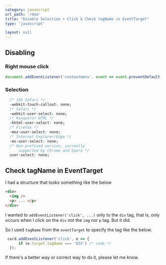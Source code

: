 ```yaml
---
category: javascript
url_path: '/dom'
title: "Disable Selection + Click & Check tagName in EventTarget"
type: 'javascript'

layout: null
---
```


## Disabling
### Right mouse click
```js
document.addEventListener('contextmenu', event => event.preventDefault());
```

### Selection 
```css
  /* iOS Safari */
  -webkit-touch-callout: none;
  /* Safari */
  -webkit-user-select: none;
  /* Konqueror HTML */
  -khtml-user-select: none;
  /* Firefox */
  -moz-user-select: none;
  /* Internet Explorer/Edge */
  -ms-user-select: none;
  /* Non-prefixed version, currently
      supported by Chrome and Opera */
  user-select: none;
```

## Check tagName in EventTarget
I had a structure that looks something like the below
```html 
<div>
  <img />
  <p> ... </p>
</div>
```

I wanted to `addEventListener('click', ...)` only to the `div` tag, that is, only occurs when 
I click on the `div` not the `img` nor `p` tag. But it did. 

So I used `tagName` from the `eventTarget` to specify the tag like the below.

```js
 card.addEventListener('click', e => {
      if (e.target.tagName === 'DIV') /* code */
  });
```

If there's a better way or correct way to do it, please let me know.

